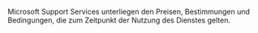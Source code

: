 <Token xmlns:xlink="http://www.w3.org/1999/xlink">Microsoft Support Services unterliegen den Preisen, Bestimmungen und Bedingungen, die zum Zeitpunkt der Nutzung des Dienstes gelten.</Token>

<!--HONumber=Jun16_HO4-->


